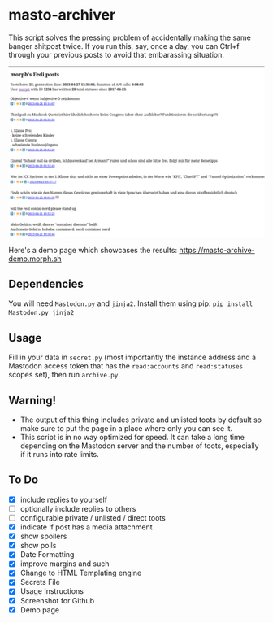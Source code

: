 # masto-archiver
This script solves the pressing problem of accidentally making the same banger shitpost twice. If you run this, say, once a day, you can Ctrl+f through your previous posts to avoid that embarassing situation.

![](./example.png)

Here's a demo page which showcases the results: https://masto-archive-demo.morph.sh

## Dependencies
You will need `Mastodon.py` and `jinja2`. Install them using pip: `pip install Mastodon.py jinja2`

## Usage
Fill in your data in `secret.py` (most importantly the instance address and a Mastodon access token that has the `read:accounts` and `read:statuses` scopes set), then run `archive.py`.

## Warning!
- The output of this thing includes private and unlisted toots by default so make sure to put the page in a place where only you can see it.
- This script is in no way optimized for speed. It can take a long time depending on the Mastodon server and the number of toots, especially if it runs into rate limits.

## To Do
- [x] include replies to yourself
- [ ] optionally include replies to others
- [ ] configurable private / unlisted / direct toots
- [x] indicate if post has a media attachment
- [x] show spoilers
- [x] show polls
- [x] Date Formatting
- [x] improve margins and such
- [x] Change to HTML Templating engine
- [x] Secrets File
- [x] Usage Instructions
- [x] Screenshot for Github
- [x] Demo page